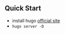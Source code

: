 ## Quick Start
+ install hugo [official site](https://gohugo.io/getting-started/quick-start/)
+ `hugo server -D`
